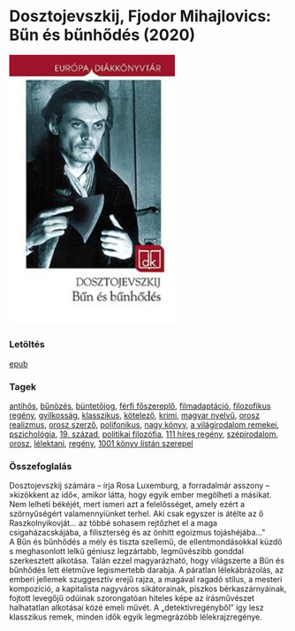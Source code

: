 # <a name="id_346">Dosztojevszkij, Fjodor Mihajlovics: Bűn és bűnhődés (2020)</a>
<img src="https://github.com/BercziSandor/calibre_lib/raw/main/main/Dosztojevszkij%2C%20Fjodor%20Mihajlovics/Bun%20es%20bunhodes%20%28346%29/cover.jpg" alt="cover" width="300"/>

### Letöltés
[epub](https://github.com/BercziSandor/calibre_lib/raw/main/main/Dosztojevszkij%2C%20Fjodor%20Mihajlovics/Bun%20es%20bunhodes%20%28346%29/Bun%20es%20bunhodes%20-%20Dosztojevszkij%2C%20Fjodor%20Mihajlov.epub)

### Tagek
[antihős](https://github.com/berczisandor/calibre_lib/blob/main/main/_tags/antih%c5%91s.md), [bűnözés](https://github.com/berczisandor/calibre_lib/blob/main/main/_tags/b%c5%b1n%c3%b6z%c3%a9s.md), [büntetőjog](https://github.com/berczisandor/calibre_lib/blob/main/main/_tags/b%c3%bcntet%c5%91jog.md), [férfi főszereplő](https://github.com/berczisandor/calibre_lib/blob/main/main/_tags/f%c3%a9rfi%20f%c5%91szerepl%c5%91.md), [filmadaptáció](https://github.com/berczisandor/calibre_lib/blob/main/main/_tags/filmadapt%c3%a1ci%c3%b3.md), [filozofikus regény](https://github.com/berczisandor/calibre_lib/blob/main/main/_tags/filozofikus%20reg%c3%a9ny.md), [gyilkosság](https://github.com/berczisandor/calibre_lib/blob/main/main/_tags/gyilkoss%c3%a1g.md), [klasszikus](https://github.com/berczisandor/calibre_lib/blob/main/main/_tags/klasszikus.md), [kötelező](https://github.com/berczisandor/calibre_lib/blob/main/main/_tags/k%c3%b6telez%c5%91.md), [krimi](https://github.com/berczisandor/calibre_lib/blob/main/main/_tags/krimi.md), [magyar nyelvű](https://github.com/berczisandor/calibre_lib/blob/main/main/_tags/magyar%20nyelv%c5%b1.md), [orosz realizmus](https://github.com/berczisandor/calibre_lib/blob/main/main/_tags/orosz%20realizmus.md), [orosz szerző](https://github.com/berczisandor/calibre_lib/blob/main/main/_tags/orosz%20szerz%c5%91.md), [polifonikus](https://github.com/berczisandor/calibre_lib/blob/main/main/_tags/polifonikus.md), [nagy könyv](https://github.com/berczisandor/calibre_lib/blob/main/main/_tags/nagy%20k%c3%b6nyv.md), [a világirodalom remekei](https://github.com/berczisandor/calibre_lib/blob/main/main/_tags/a%20vil%c3%a1girodalom%20remekei.md), [pszichológia](https://github.com/berczisandor/calibre_lib/blob/main/main/_tags/pszichol%c3%b3gia.md), [19. század](https://github.com/berczisandor/calibre_lib/blob/main/main/_tags/19.%20sz%c3%a1zad.md), [politikai filozófia](https://github.com/berczisandor/calibre_lib/blob/main/main/_tags/politikai%20filoz%c3%b3fia.md), [111 híres regény](https://github.com/berczisandor/calibre_lib/blob/main/main/_tags/111%20h%c3%adres%20reg%c3%a9ny.md), [szépirodalom](https://github.com/berczisandor/calibre_lib/blob/main/main/_tags/sz%c3%a9pirodalom.md), [orosz](https://github.com/berczisandor/calibre_lib/blob/main/main/_tags/orosz.md), [lélektani](https://github.com/berczisandor/calibre_lib/blob/main/main/_tags/l%c3%a9lektani.md), [regény](https://github.com/berczisandor/calibre_lib/blob/main/main/_tags/reg%c3%a9ny.md), [1001 könyv listán szerepel](https://github.com/berczisandor/calibre_lib/blob/main/main/_tags/1001%20k%c3%b6nyv%20list%c3%a1n%20szerepel.md)

### Összefoglalás
<div>
<p>Dosztojevszkij ​számára – írja Rosa Luxemburg, a forradalmár asszony – »kizökkent az idő«, amikor látta, hogy egyik ember megölheti a másikat. Nem lelheti békéjét, mert ismeri azt a felelősséget, amely ezért a szörnyűségért valamennyiünket terhel. Aki csak egyszer is átélte az ő Raszkolnyikovját… az többé sohasem rejtőzhet el a maga csigaházacskájába, a filiszterség és az önhitt egoizmus tojáshéjába…"<br>A Bűn és bűnhődés a mély és tiszta szellemű, de ellentmondásokkal küzdő s meghasonlott lelkű géniusz legzártabb, legművészibb gonddal szerkesztett alkotása. Talán ezzel magyarázható, hogy világszerte a Bűn és bűnhődés lett életműve legismertebb darabja. A páratlan lélekábrázolás, az emberi jellemek szuggesztív erejű rajza, a magával ragadó stílus, a mesteri kompozíció, a kapitalista nagyváros sikátorainak, piszkos bérkaszárnyáinak, fojtott levegőjű odúinak szorongatóan hiteles képe az írásművészet halhatatlan alkotásai közé emeli művét. A „detektívregényből” így lesz klasszikus remek, minden idők egyik legmegrázóbb lélekrajzregénye.</p></div>


